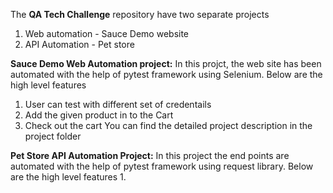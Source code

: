 The **QA Tech Challenge** repository have two separate projects
1. Web automation - Sauce Demo website
2. API Automation - Pet store

**Sauce Demo Web Automation project:**
In this projct, the web site has been automated with the help of pytest framework using Selenium.
Below are the high level features
1. User can test with different set of credentails
2. Add the given product in to the Cart
3. Check out the cart
You can find the detailed project description in the project folder

**Pet Store API Automation Project:**
In this project the end points are automated with the help of pytest framework using request library.
Below are the high level features
1. 
